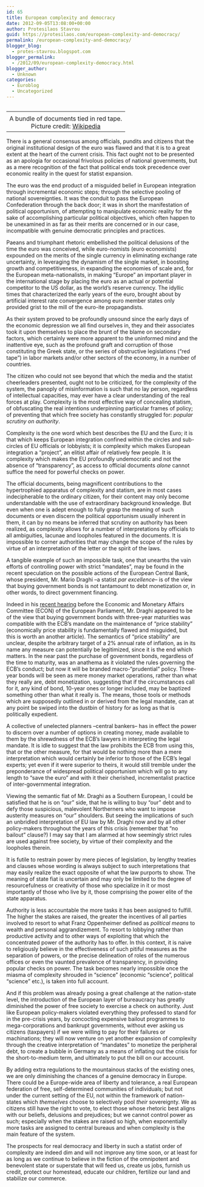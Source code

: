 ```yaml
---
id: 65
title: European complexity and democracy
date: 2012-09-05T13:08:00+00:00
author: Protesilaos Stavrou
guid: https://protesilaos.com/european-complexity-and-democracy/
permalink: /european-complexity-and-democracy/
blogger_blog:
  - protes-stavrou.blogspot.com
blogger_permalink:
  - /2012/09/european-complexity-democracy.html
blogger_author:
  - Unknown
categories:
  - Euroblog
  - Uncategorized
---
```

<table cellpadding="0" cellspacing="0" class="tr-caption-container" style="float: right; text-align: right;">
  <tr>
    <td style="text-align: center;">
    </td>
  </tr>
  
  <tr>
    <td class="tr-caption" style="text-align: center;">
      A bundle of documents tied in red tape.<br />Picture credit: <a href="http://en.wikipedia.org/wiki/Red_tape" target="_blank">Wikipedia</a>
    </td>
  </tr>
</table>

There is a general consensus among officials, pundits and citizens that the original institutional design of the euro was flawed and that it is to a great extent at the heart of the current crisis. This fact ought not to be presented as an apologia for occasional frivolous policies of national governments, but as a mere recognition of the fact that political ends took precedence over economic reality in the quest for statist expansion. 

The euro was the end product of a misguided belief in European integration through incremental economic steps; through the selective pooling of national sovereignties. It was the conduit to pass the European Confederation through the back door; it was in short the manifestation of political opportunism, of attempting to manipulate economic reality for the sake of accomplishing particular political objectives, which often happen to be unexamined in as far as their merits are concerned or in our case, incompatible with genuine democratic principles and practices. <a name="more"></a> 

Paeans and triumphant rhetoric embellished the political delusions of the time the euro was conceived, while euro-nomists (euro economists) expounded on the merits of the single currency in eliminating exchange rate uncertainty, in leveraging the dynamism of the single market, in boosting growth and competitiveness, in expanding the economies of scale and, for the European meta-nationalists, in making &#8220;Europe&#8221; an important player in the international stage by placing the euro as an actual or potential competitor to the US dollar, as the world&#8217;s reserve currency. The idyllic times that characterized the early years of the euro, brought about by artificial interest rate convergence among euro member states only provided grist to the mill of the euro-ite propagandists. 

As their system proved to be profoundly unsound since the early days of the economic depression we all find ourselves in, they and their associates took it upon themselves to place the brunt of the blame on secondary factors, which certainly were more apparent to the uninformed mind and the inattentive eye, such as the profound graft and corruption of those constituting the Greek state, or the series of obstructive legislations (&#8220;red tape&#8221;) in labor markets and/or other sectors of the economy, in a number of countries.

The citizen who could not see beyond that which the media and the statist cheerleaders presented, ought not to be criticized, for the complexity of the system, the panoply of misinformation is such that no lay person, regardless of intellectual capacities, may ever have a clear understanding of the real forces at play. Complexity is the most effective way of concealing statism, of obfuscating the real intentions underpinning particular frames of policy; of preventing that which free society has constantly struggled for: _popular scrutiny on authority_. 

Complexity is the one word which best describes the EU and the Euro; it is that which keeps European integration confined within the circles and sub-circles of EU officials or lobbyists; it is complexity which makes European integration a &#8220;project&#8221;, an elitist affair of relatively few people. It is complexity which makes the EU profoundly undemocratic and not the absence of &#8220;transparency&#8221;, as access to official documents _alone_ cannot suffice the need for powerful checks on power. 

The official documents, being magnificent contributions to the hypertrophied apparatus of complexity and statism, are in most cases indecipherable to the ordinary citizen, for their content may only become understandable with the use of extraordinary background knowledge. But even when one is adept enough to fully grasp the meaning of such documents or even discern the political opportunism usually inherent in them, it can by no means be inferred that scrutiny on authority has been realized, as complexity allows for a number of interpretations by officials to all ambiguities, lacunae and loopholes featured in the documents. It is impossible to corner authorities that may change the scope of the rules by virtue of an interpretation of the letter or the spirit of the laws.

A tangible example of such an impossible task, one that unearths the vain efforts of controlling power with strict &#8220;mandates&#8221;, may be found in the recent speculation on the possible actions of the European Central Bank, whose president, Mr. Mario Draghi –a statist _par excellence_– is of the view that buying government bonds is not tantamount to debt monetization or, in other words, to direct government financing.

Indeed in his <a href="http://www.bloomberg.com/news/2012-09-03/draghi-told-lawmakers-ecb-can-buy-three-year-bonds-mep-says-1-.html" target="_blank">recent hearing</a> before the Economic and Monetary Affairs Committee (ECON) of the European Parliament, Mr. Draghi appeared to be of the view that buying government bonds with three-year maturities was compatible with the ECB&#8217;s mandate on the maintenance of &#8220;price stability&#8221; (economically price stability is fundamentally flawed and misguided, but this is worth an another article). The semantics of &#8220;price stability&#8221; are unclear, despite the arbitrary target of a 2% annual rate of inflation, as in its name any measure can potentially be legitimized, since it is the end which matters. In the near past the purchase of government bonds, regardless of the time to maturity, was an anathema as it violated the rules governing the ECB&#8217;s conduct; but now it will be branded macro-&#8220;prudential&#8221; policy. Three-year bonds will be seen as mere money market operations, rather than what they really are, debt monetization, suggesting that if the circumstances call for it, any kind of bond, 10-year ones or longer included, may be baptized something other than what it really is. The means, those tools or methods which are supposedly outlined in or derived from the legal mandate, can at any point be swiped into the dustbin of history for as long as that is politically expedient.

A collective of unelected planners –central bankers– has in effect the power to discern over a number of options in creating money, made available to them by the shrewdness of the ECB&#8217;s lawyers in interpreting the legal mandate. It is idle to suggest that the law prohibits the ECB from using this, that or the other measure, for that would be nothing more than a mere interpretation which would certainly be inferior to those of the ECB&#8217;s legal experts; yet even if it were superior to theirs, it would still tremble under the preponderance of widespread political opportunism which will go to any length to &#8220;save the euro&#8221; and with it their cherished, incrementalist practice of inter-governmental integration.

Viewing the semantic fiat of Mr. Draghi as a Southern European, I could be satisfied that he is on &#8220;our&#8221; side, that he is willing to buy &#8220;our&#8221; debt and to defy those suspicious, malevolent Northerners who want to impose austerity measures on &#8220;our&#8221; shoulders. But seeing the implications of such an unbridled interpretation of EU law by Mr. Draghi now and by all other policy-makers throughout the years of this crisis (remember that &#8220;no bailout&#8221; clause?) I may say that I am alarmed at how seemingly strict rules are used against free society, by virtue of their complexity and the loopholes therein.

It is futile to restrain power by mere pieces of legislation, by lengthy treaties and clauses whose wording is always subject to such interpretations that may easily realize the exact opposite of what the law purports to show. The meaning of state fiat is uncertain and may only be limited to the degree of resourcefulness or creativity of those who specialize in it or most importantly of those who live by it, those comprising the power elite of the state apparatus.

Authority is less accountable the more tasks it has been assigned to fulfill. The higher the stakes are raised, the greater the incentives of all parties involved to resort to what Franz Oppenheimer defined as _political means_ to wealth and personal aggrandizement. To resort to lobbying rather than productive activity and to other ways of exploiting that which the concentrated power of the authority has to offer. In this context, it is naive to religiously believe in the effectiveness of such pitiful measures as the separation of powers, or the precise delineation of roles of the numerous offices or even the vaunted prevalence of transparency, in providing popular checks on power. The task becomes nearly impossible once the miasma of complexity shrouded in &#8220;science&#8221; (economic &#8220;science&#8221;, political &#8220;science&#8221; etc.), is taken into full account.

And if this problem was already posing a great challenge at the nation-state level, the introduction of the European layer of bureaucracy has greatly diminished the power of free society to exercise a check on authority. Just like European policy-makers violated everything they professed to stand for in the pre-crisis years, by concocting expensive bailout programmes to mega-corporations and bankrupt governments, without ever asking us citizens (taxpayers) if we were willing to pay for their failures or machinations; they will now venture on yet another expansion of complexity through the creative interpretation of &#8220;mandates&#8221; to monetize the peripheral debt, to create a bubble in Germany as a means of inflating out the crisis for the short-to-medium term, and ultimately to put the bill on our account.

By adding extra regulations to the mountainous stacks of the existing ones, we are only diminishing the chances of a genuine democracy in Europe. There could be a Europe-wide area of liberty and tolerance, a real European federation of free, self-determined communities of individuals; but not under the current setting of the EU, not within the framework of nation-states which _themselves_ choose to selectively pool _their_ sovereignty. We as citizens still have the right to vote, to elect those whose rhetoric best aligns with our beliefs, delusions and prejudices; but we cannot control power as such; especially when the stakes are raised so high, when exponentially more tasks are assigned to central bureaus and when complexity is the main feature of the system.

The prospects for real democracy and liberty in such a statist order of complexity are indeed dim and will not improve any time soon, or at least for as long as we continue to believe in the fiction of the omnipotent and benevolent state or superstate that will feed us, create us jobs, furnish us credit, protect our homestead, educate our children, fertilize our land and stabilize our commerce.
